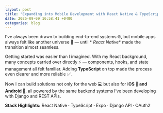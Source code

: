 ```yaml
---
layout: post
title: "Expanding into Mobile Development with React Native & TypeScript"
date: 2025-09-09 10:58:41 +0400
categories: blog
---
```


I’ve always been drawn to building end-to-end systems 🌐, but mobile apps always felt like another universe 🚀 — until *
*React Native** made the transition almost seamless.

Getting started was easier than I imagined. With my React background, many concepts carried over directly ⚡ —
components, hooks, and state management all felt familiar. Adding **TypeScript** on top made the process even clearer
and more reliable ✅.

Now I can build solutions not only for the web 💻 but also for **iOS 📱 and Android 🤖**, all powered by the same backend
systems I’ve been developing with Django and REST APIs.

**Stack Highlights:** React Native · TypeScript · Expo · Django API · OAuth2  
